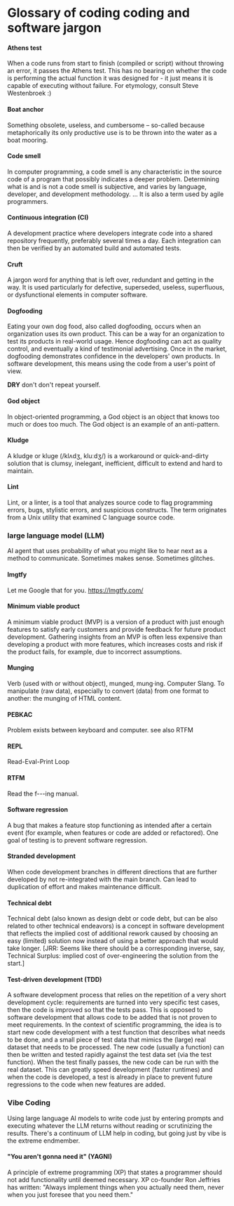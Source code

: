 # Glossary of coding coding and software jargon

 
#### Athens test
When a code runs from start to finish (compiled or script) without throwing an error, it passes the Athens test. This has no bearing on whether the code is performing the actual function it was designed for - it just means it is capable of executing without failure. For etymology, consult Steve Westenbroek :)
 
#### Boat anchor
Something obsolete, useless, and cumbersome – so-called because metaphorically its only productive use is to be thrown into the water as a boat mooring.
 
#### Code smell
In computer programming, a code smell is any characteristic in the source code of a program that possibly indicates a deeper problem. Determining what is and is not a code smell is subjective, and varies by language, developer, and development methodology. ... It is also a term used by agile programmers.
 
#### Continuous integration (CI)
A development practice where developers integrate code into a shared repository frequently, preferably several times a day. Each integration can then be verified by an automated build and automated tests.
 
#### Cruft
A jargon word for anything that is left over, redundant and getting in the way. It is used particularly for defective, superseded, useless, superfluous, or dysfunctional elements in computer software.
 
#### Dogfooding
Eating your own dog food, also called dogfooding, occurs when an organization uses its own product. This can be a way for an organization to test its products in real-world usage. Hence dogfooding can act as quality control, and eventually a kind of testimonial advertising. Once in the market, dogfooding demonstrates confidence in the developers' own products. In software development, this means using the code from a user's point of view.
 
**DRY** don't don't repeat yourself.
 
#### God object
In object-oriented programming, a God object is an object that knows too much or does too much. The God object is an example of an anti-pattern.
 
#### Kludge
A kludge or kluge (/klʌdʒ, kluːdʒ/) is a workaround or quick-and-dirty solution that is clumsy, inelegant, inefficient, difficult to extend and hard to maintain.
 
#### Lint
Lint, or a linter, is a tool that analyzes source code to flag programming errors, bugs, stylistic errors, and suspicious constructs. The term originates from a Unix utility that examined C language source code.

### large language model (LLM)
AI agent that uses probability of what you might like to hear next as a method to communicate. Sometimes makes sense. Sometimes glitches. 
 
#### lmgtfy
Let me Google that for you. https://lmgtfy.com/
 
#### Minimum viable product
A minimum viable product (MVP) is a version of a product with just enough features to satisfy early customers and provide feedback for future product development. Gathering insights from an MVP is often less expensive than developing a product with more features, which increases costs and risk if the product fails, for example, due to incorrect assumptions.
 
#### Munging
Verb (used with or without object), munged, mung·ing. Computer Slang. To manipulate (raw data), especially to convert (data) from one format to another: the munging of HTML content.

#### PEBKAC
Problem exists between keyboard and computer. see also RTFM
 
#### REPL
Read-Eval-Print Loop
 
#### RTFM
Read the f---ing manual.
 
#### Software regression
A bug that makes a feature stop functioning as intended after a certain event (for example, when features or code are added or refactored). One goal of testing is to prevent software regression.

#### Stranded development
When code development branches in different directions that are further developed by not re-integrated with the main branch. Can lead to duplication of effort and makes maintenance difficult.

#### Technical debt
Technical debt (also known as design debt or code debt, but can be also related to other technical endeavors) is a concept in software development that reflects the implied cost of additional rework caused by choosing an easy (limited) solution now instead of using a better approach that would take longer. [JRR: Seems like there should be a corresponding inverse, say, Technical Surplus: implied cost of over-engineering the solution from the start.]
 
#### Test-driven development (TDD)
A software development process that relies on the repetition of a very short development cycle: requirements are turned into very specific test cases, then the code is improved so that the tests pass. This is opposed to software development that allows code to be added that is not proven to meet requirements. In the context of scientific programming, the idea is to start new code development with a test function that describes what needs to be done, and a small piece of test data that mimics the (large) real dataset that needs to be processed. The new code (usually a function) can then be written and tested rapidly against the test data set (via the test function). When the test finally passes, the new code can be run with the real dataset. This can greatly speed development (faster runtimes) and when the code is developed, a test is already in place to prevent future regressions to the code when new features are added.

### Vibe Coding
Using large language AI models to write code just by entering prompts and executing whatever the LLM returns without reading or scrutinizing the results. There's a continuum of LLM help in coding, but going just by vibe is the extreme endmember.
 
#### "You aren't gonna need it" (YAGNI)
A principle of extreme programming (XP) that states a programmer should not add functionality until deemed necessary. XP co-founder Ron Jeffries has written: "Always implement things when you actually need them, never when you just foresee that you need them."
 